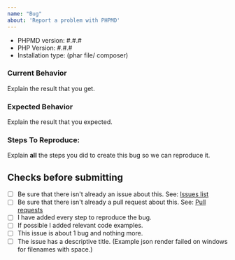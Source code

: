 ```yaml
---
name: "Bug"
about: 'Report a problem with PHPMD'
---
```


- PHPMD version: #.#.#
- PHP Version: #.#.#
- Installation type: (phar file/ composer)

### Current Behavior
Explain the result that you get.

### Expected Behavior
Explain the result that you expected.

### Steps To Reproduce:
Explain **all** the steps you did to create this bug so we can reproduce it.

## Checks before submitting
* [ ] Be sure that there isn't already an issue about this. See: [Issues list](https://github.com/phpmd/phpmd/issues)
* [ ] Be sure that there isn't already a pull request about this. See: [Pull requests](https://github.com/phpmd/phpmd/pulls)
* [ ] I have added every step to reproduce the bug.
* [ ] If possible I added relevant code examples.
* [ ] This issue is about 1 bug and nothing more.
* [ ] The issue has a descriptive title. (Example json render failed on windows for filenames with space.)